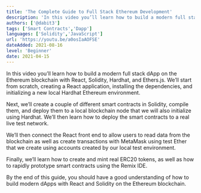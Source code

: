 ```yaml
---
title: 'The Complete Guide to Full Stack Ethereum Development'
description: 'In this video you’ll learn how to build a modern full stack dApp on the Ethereum blockchain with React, Solidity, Hardhat, and Ethers.js.'
authors: ['@dabit3']
tags: ['Smart Contracts','Dapp']
languages: ['Solidity','JavaScript']
url: 'https://youtu.be/a0osIaAOFSE'
dateAdded: 2021-08-16
level: 'Beginner'
date: 2021-04-15
---
```


In this video you’ll learn how to build a modern full stack dApp on the Ethereum blockchain with React, Solidity, Hardhat, and Ethers.js. We’ll start from scratch, creating a React application, installing the dependencies, and initializing a new local Hardhat Ethereum environment.

Next, we’ll create a couple of different smart contracts in Solidity, compile them, and deploy them to a local blockchain node that we will also initialize using Hardhat. We’ll then learn how to deploy the smart contracts to a real live test network.

We’ll then connect the React front end to allow users to read data from the blockchain as well as create transactions with MetaMask using test Ether that we create using accounts created by our local test environment.

Finally, we’ll learn how to create and mint real ERC20 tokens, as well as how to rapidly prototype smart contracts using the Remix IDE.

By the end of this guide, you should have a good understanding of how to build modern dApps with React and Solidity on the Ethereum blockchain.